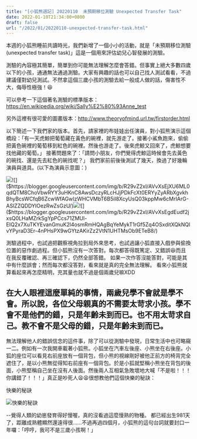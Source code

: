 ```yaml
---
title: "[小狐熊週記] 20220110  未預期移位測驗 Unexpected Transfer Task"
date: 2022-01-10T21:34:00+0800
draft: false
url: "/2022/01/20220110-unexpected-transfer-task.html"
---
```


本週的小狐熊睡前共讀時光，我們新增了一個小小的活動，就是「未預期移位測驗(unexpected transfer task)」這是一個用來評估幼兒心智發展的測驗。


測驗的內容極其簡單，簡單到你可能無法理解怎麼會答錯。但事實上絕大多數四歲以下的小孩，通通無法通過測驗。大家有興趣的話也可以自己找人測試看看，不過建議僅對幼兒測試。不然拿這個三歲小孩的測驗去給一般成人做的話，傷害性不大，侮辱性極強！😆


可以參考一下這個著名測驗的標準版本：https://en.wikipedia.org/wiki/Sally%E2%80%93Anne_test

另外這裡有很可愛的圖畫版本：http://www.theoryofmind.url.tw/firstorder.html


以下簡述一下我們家的版本。首先，請家裡的布娃娃出任演員，對小狐熊演示這個橋段：「有一天虎鯨把葡萄藏在黃色的碗裡，就先游走了。接著小鯊魚跑來，偷偷把黃色碗裡的葡萄移到紅色的碗裡。然後也游走了。後來虎鯨又回來了，虎鯨想要找他藏的葡萄。」
接著問題來了：「請問小朋友，你們覺得虎鯨這時候會先去黃色的碗找、還是先去紅色的碗找呢？」
我們家前前後後測試了幾天，換過了好幾輪演員與道具。(以下為演員示意圖：)

![]($https://blogger.googleusercontent.com/img/b/R29vZ2xl/AVvXsEjc76ILmlnRL5lMIirZ7bzgF_UGGIgOYJ3r8rl1E2C3HalC6p2Ql1RWP_X3MNUuwNnnyGPwjahqF0Kgd5EI5BE7jqjC6pwSV3dNIg-lWimJeIDGCvjzHb7KYOSXM9jzdzhJrt7-7opYjzE/)![]($https://blogger.googleusercontent.com/img/b/R29vZ2xl/AVvXsEjXU6ML0qdQTM8ChoVbwRYY3uHKnC8AwsDczyRLcHJjPDkFcXt0ERYyZyARbXgvkhBhyBcsWCfqB6ZcwWfAGwIzWHCVMbT6B5iI8XcyUsQ03kppMw6cMrIArG-ASlZZQDDYIOezRwZsGzU/)![]($https://blogger.googleusercontent.com/img/b/R29vZ2xl/AVvXsEjwQcOSqmPXYOFu41HSjCULKLbuXufLPSJfz6EdxrRkG5knNo39urUr2lwGRqkttRnKT4BDm6e6oNR0ejOuPjknqwq-QCjfo5fNsUnVY_dm2jvYkls4pVEE4uya8-SAqTv6mI4xdIJLiN4/)![]($https://blogger.googleusercontent.com/img/b/R29vZ2xl/AVvXsEgdEudf2jxsQ0LHaMZrkSgYpPCcs71ZMUl-EIQ2x7XuTKYEvanGmuK2l4osmRmHQAgBqYeMykT1rGf5Zq4OSxditXQkNQlvYPyraD3Er-4nPHsPX9wGYtzAKirZz2VtN1UHTMsOb9ETeB8/)


測驗過程中，也試過把觀察視角拉到局外來思考，也試過讓小狐直接入戲參與偷換位置的惡作劇過程。但小狐熊沒有一次答對。每次都答得既篤定、又錯誤😆而且在我反覆確認、再三確認下，仍然全部答錯。
如果一次作答沒能答對，可能是其中有什麼誤會；然而每次都沒答對，看來就是真的完全無法理解。 看來小狐熊就算看起來再怎麼精明，充其量也就不過是個兩歲兒嘛XDD

在大人眼裡這麼單純的事情，兩歲兒學不會就是學不會。所以說，各位父母親真的不需要太苛求小孩。學不會不是他們的錯，只是年齡未到而已。也不用太苛求自己。教不會不是父母的錯，只是年齡未到而已。
--
無法理解他人的錯誤信念的這件事，除了可以從測驗中發現，日常生活中也可略窺一二。例如有一次我開車載著小狐熊。小狐坐在汽車左後座、小熊坐在右後座。小狐的座位可以看見右前座放有一個背包，但小熊的視線剛好被他正前方的椅背完全遮住了，是以小熊無從得知右前座有一個背包。於是小狐就堅稱小熊坐在背包的後面，小熊堅稱自己坐在沒有人後面。然後兩人互相氣急敗壞地大喊「不是啦！！！你講錯了！！！」真正是吵死人😫😫很想教他們這個快樂的秘訣：

快樂的秘訣

![]($https://blogger.googleusercontent.com/img/b/R29vZ2xl/AVvXsEjzCdnyOyaxRHg0cN1QCP4W0mA6Synfx3j6CQoL-QwGtuwQhIjzQ-1w6XvYRoUPfyRrXXZwc0l2dUbJaP83r0kZ6OyA3ET7BQBzMXhW95hYxq2IxVcT4s7YVABWkG6lvjUM8WdK8oYETlg/w302-h400/image.png)快樂的秘訣

--覺得人類的幼崽發育得好慢喔，真的沒看過這麼慢熟的物種。
都已經出生981天了，距離成熟體顯然還遠得很……不過再過四個月，小狐熊的這句台詞就要封口一年囉：「哼哼，我可不是三歲小孩啊！」





